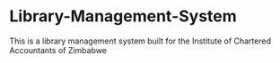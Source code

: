 # Library-Management-System
This is a library management system built for the Institute of Chartered Accountants of Zimbabwe
